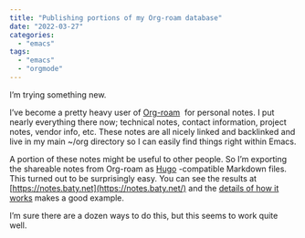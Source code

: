 ```yaml
---
title: "Publishing portions of my Org-roam database"
date: "2022-03-27"
categories: 
  - "emacs"
tags: 
  - "emacs"
  - "orgmode"
---
```


I’m trying something new.

I’ve become a pretty heavy user of [Org-roam](https://www.orgroam.com/)  for personal notes. I put nearly everything there now; technical notes, contact information, project notes, vendor info, etc. These notes are all nicely linked and backlinked and live in my main ~/org directory so I can easily find things right within Emacs.

A portion of these notes might be useful to other people. So I’m exporting the shareable notes from Org-roam as [Hugo](https://gohugo.io/) -compatible Markdown files. This turned out to be surprisingly easy. You can see the results at [https://notes.baty.net](https://notes.baty.net/) and the [details of how it works](https://notes.baty.net/notes/publishing_portions_of_my_org_roam_database/) makes a good example.

I’m sure there are a dozen ways to do this, but this seems to work quite well.
